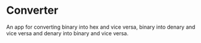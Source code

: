 # Converter
An app for converting binary into hex and vice versa, binary into denary and vice versa and denary into binary and vice versa.
